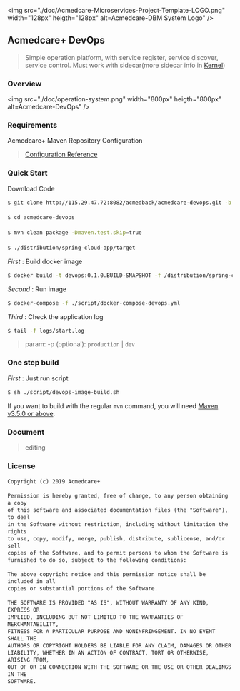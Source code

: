 <img src="./doc/Acmedcare-Microservices-Project-Template-LOGO.png" width="128px" heigth="128px" alt=Acmedcare-DBM System Logo" />

## Acmedcare+ DevOps

> Simple operation platform, with service register, service discover, service control. 
Must work with sidecar(more sidecar info in [Kernel](http://115.29.47.72:8082/acmedback/kernel))

### Overview
<img src="./doc/operation-system.png" width="800px" heigth="800px" alt=Acmedcare-DevOps" />

### Requirements

Acmedcare+ Maven Repository Configuration

> [Configuration Reference](http://115.29.47.72:8082/acmedback/Acmedcare-Maven-Nexus/blob/master/README.md)

### Quick Start

Download Code 
```bash
$ git clone http://115.29.47.72:8082/acmedback/acmedcare-devops.git -b master

$ cd acmedcare-devops

$ mvn clean package -Dmaven.test.skip=true

$ ./distribution/spring-cloud-app/target

```

*First* : Build docker image

```bash
$ docker build -t devops:0.1.0.BUILD-SNAPSHOT -f /distribution/spring-cloud-app/src/main/docker/Dockerfile ./distribution/spring-cloud-app/target
```

*Second* : Run image

```bash
$ docker-compose -f ./script/docker-compose-devops.yml
```

*Third* : Check the application log

```bash
$ tail -f logs/start.log
```

> param: -p (optional): `production` | `dev`


### One step build

*First* : Just run script
 
```bash
$ sh ./script/devops-image-build.sh
```

If you want to build with the regular `mvn` command, you will need [Maven v3.5.0 or above](https://maven.apache.org/run-maven/index.html).


### Document

> editing

### License
 
```
Copyright (c) 2019 Acmedcare+

Permission is hereby granted, free of charge, to any person obtaining a copy
of this software and associated documentation files (the "Software"), to deal
in the Software without restriction, including without limitation the rights
to use, copy, modify, merge, publish, distribute, sublicense, and/or sell
copies of the Software, and to permit persons to whom the Software is
furnished to do so, subject to the following conditions:

The above copyright notice and this permission notice shall be included in all
copies or substantial portions of the Software.

THE SOFTWARE IS PROVIDED "AS IS", WITHOUT WARRANTY OF ANY KIND, EXPRESS OR
IMPLIED, INCLUDING BUT NOT LIMITED TO THE WARRANTIES OF MERCHANTABILITY,
FITNESS FOR A PARTICULAR PURPOSE AND NONINFRINGEMENT. IN NO EVENT SHALL THE
AUTHORS OR COPYRIGHT HOLDERS BE LIABLE FOR ANY CLAIM, DAMAGES OR OTHER
LIABILITY, WHETHER IN AN ACTION OF CONTRACT, TORT OR OTHERWISE, ARISING FROM,
OUT OF OR IN CONNECTION WITH THE SOFTWARE OR THE USE OR OTHER DEALINGS IN THE
SOFTWARE.

```
